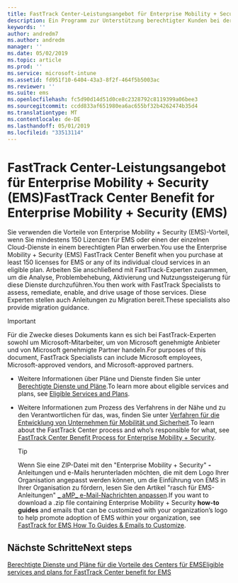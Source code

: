 ```yaml
---
title: FastTrack Center-Leistungsangebot für Enterprise Mobility + Security (EMS)
description: Ein Programm zur Unterstützung berechtigter Kunden bei der Planung und Bereitstellung von InTune und Azure Active Directory Premium
keywords: ''
author: andredm7
ms.author: andredm
manager: ''
ms.date: 05/02/2019
ms.topic: article
ms.prod: ''
ms.service: microsoft-intune
ms.assetid: fd951f10-6404-43a3-8f2f-464f5b5003ac
ms.reviewer: ''
ms.suite: ems
ms.openlocfilehash: fc5d90d14d51d0ce8c2328792c8119399a06bee3
ms.sourcegitcommit: ccdd833af651980ea6ac655bf32b4262474b35d4
ms.translationtype: MT
ms.contentlocale: de-DE
ms.lasthandoff: 05/01/2019
ms.locfileid: "33513114"
---
```

# <a name="fasttrack-center-benefit-for-enterprise-mobility--security-ems"></a><span data-ttu-id="aff2a-103">FastTrack Center-Leistungsangebot für Enterprise Mobility + Security (EMS)</span><span class="sxs-lookup"><span data-stu-id="aff2a-103">FastTrack Center Benefit for Enterprise Mobility + Security (EMS)</span></span>

<span data-ttu-id="aff2a-104">Sie verwenden die Vorteile von Enterprise Mobility + Security (EMS)-Vorteil, wenn Sie mindestens 150 Lizenzen für EMS oder einen der einzelnen Cloud-Dienste in einem berechtigten Plan erwerben.</span><span class="sxs-lookup"><span data-stu-id="aff2a-104">You use the Enterprise Mobility + Security (EMS) FastTrack Center Benefit when you purchase at least 150 licenses for EMS or any of its individual cloud services in an eligible plan.</span></span> <span data-ttu-id="aff2a-105">Arbeiten Sie anschließend mit FastTrack-Experten zusammen, um die Analyse, Problembehebung, Aktivierung und Nutzungssteigerung für diese Dienste durchzuführen.</span><span class="sxs-lookup"><span data-stu-id="aff2a-105">You then work with FastTrack Specialists to assess, remediate, enable, and drive usage of those services.</span></span> <span data-ttu-id="aff2a-106">Diese Experten stellen auch Anleitungen zu Migration bereit.</span><span class="sxs-lookup"><span data-stu-id="aff2a-106">These specialists also provide migration guidance.</span></span>

> [!IMPORTANT]
> <span data-ttu-id="aff2a-107">Für die Zwecke dieses Dokuments kann es sich bei FastTrack-Experten sowohl um Microsoft-Mitarbeiter, um von Microsoft genehmigte Anbieter und von Microsoft genehmigte Partner handeln.</span><span class="sxs-lookup"><span data-stu-id="aff2a-107">For purposes of this document, FastTrack Specialists can include Microsoft employees, Microsoft-approved vendors, and Microsoft-approved partners.</span></span>

- <span data-ttu-id="aff2a-108">Weitere Informationen über Pläne und Dienste finden Sie unter [Berechtigte Dienste und Pläne](M365-eligible-services-and-plans.md).</span><span class="sxs-lookup"><span data-stu-id="aff2a-108">To learn more about eligible services and plans, see [Eligible Services and Plans](M365-eligible-services-and-plans.md).</span></span>

- <span data-ttu-id="aff2a-109">Weitere Informationen zum Prozess des Verfahrens in der Nähe und zu den Verantwortlichen für das, was, finden Sie unter [Verfahren für die Entwicklung von Unternehmen für Mobilität und Sicherheit](EMS-fasttrack-process.md).</span><span class="sxs-lookup"><span data-stu-id="aff2a-109">To learn about the FastTrack Center process and who’s responsible for what, see [FastTrack Center Benefit Process for Enterprise Mobility + Security](EMS-fasttrack-process.md).</span></span>

    > [!TIP]
    > <span data-ttu-id="aff2a-110">Wenn Sie eine ZIP-Datei mit den "Enterprise Mobility + Security" **-** Anleitungen und e-Mails herunterladen möchten, die mit dem Logo Ihrer Organisation angepasst werden können, um die Einführung von EMS in Ihrer Organisation zu fördern, lesen Sie den Artikel "rasch für EMS-Anleitungen" [_ aMP_ e-Mail-Nachrichten anpassen](https://gallery.technet.microsoft.com/FastTrack-for-EMS-How-To-f170da4c).</span><span class="sxs-lookup"><span data-stu-id="aff2a-110">If you want to download a .zip file containing Enterprise Mobility + Security **how-to guides** and emails that can be customized with your organization’s logo to help promote adoption of EMS within your organization, see [FastTrack for EMS How To Guides & Emails to Customize](https://gallery.technet.microsoft.com/FastTrack-for-EMS-How-To-f170da4c).</span></span>

## <a name="next-steps"></a><span data-ttu-id="aff2a-111">Nächste Schritte</span><span class="sxs-lookup"><span data-stu-id="aff2a-111">Next steps</span></span>

[<span data-ttu-id="aff2a-112">Berechtigte Dienste und Pläne für die Vorteile des Centers für EMS</span><span class="sxs-lookup"><span data-stu-id="aff2a-112">Eligible services and plans for FastTrack Center benefit for EMS</span></span>](M365-eligible-services-and-plans.md)



